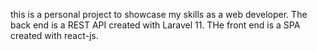 this is a personal project to showcase my skills as a web developer. The back end is a REST API created with Laravel 11. THe front end is a SPA created with react-js.
